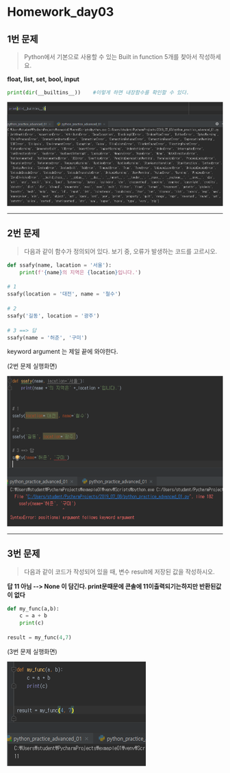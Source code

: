 # Homework_day03



## 1번 문제

> Python에서 기본으로 사용할 수 있는 Built in function 5개를 찾아서 작성하세요.

**float, list, set, bool, input**

```python
print(dir(__builtins__))	#이렇게 하면 내장함수를 확인할 수 있다.
```

![](img/homework_01.png)



-----------------------------------------------------------------------------------------------------------



## 2번 문제

> 다음과 같이 함수가 정의되어 있다. 보기 중, 오류가 발생하는 코드를 고르시오.

```python
def ssafy(name, lacation = '서울'):
    print(f'{name}의 지역은 {location}입니다.')
    
# 1
ssafy(location = '대전', name = '철수')

# 2
ssafy('길동', location = '광주')

# 3 ==> 답
ssafy(name = '허준', '구미')
```

keyword argument 는 제일 끝에 와야한다.

(2번 문제 실행화면)

![](img/homework_02.png)



------



## 3번 문제

> 다음과 같이 코드가 작성되어 있을 때, 변수 result에 저장된 값을 작성하시오.

**답 11 아님 --> None 이 담긴다. print문때문에 콘솔에 11이출력되기는하지만 반환된값이 없다**

```python
def my_func(a,b):
    c = a + b
    print(c)
    
result = my_func(4,7)
```

(3번 문제 실행화면)

![](img/homework_03.png)





